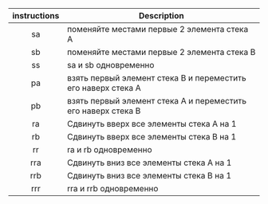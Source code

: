 | instructions  | Description   |
|:-------------:|---------------|
| sa            | поменяйте местами первые 2 элемента стека A |
| sb            | поменяйте местами первые 2 элемента стека B |
| ss            | sa и sb одновременно |
| pa            | взять первый элемент стека В и переместить его наверх стека A |
| pb            | взять первый элемент стека A и переместить его наверх стека B |
| ra            | Сдвинуть вверх все элементы стека А на 1 |
| rb            | Сдвинуть вверх все элементы стека В на 1 |
| rr            | ra и rb одновременно |
| rra           | Сдвинуть вниз все элементы стека А на 1 |
| rrb           | Сдвинуть вниз все элементы стека В на 1 |
| rrr           | rra и rrb одновременно |
